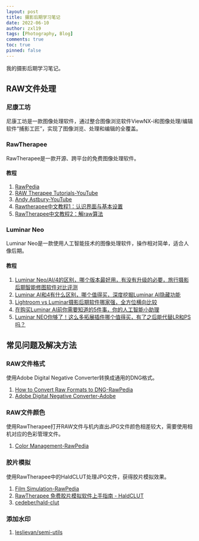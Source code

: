 ```yaml
---
layout: post
title: 摄影后期学习笔记
date: 2022-06-10
author: zxl19
tags: [Photography, Blog]
comments: true
toc: true
pinned: false
---
```


我的摄影后期学习笔记。

<!-- more -->

## RAW文件处理

### 尼康工坊

尼康工坊是一款图像处理软件，通过整合图像浏览软件ViewNX-i和图像处理/编辑软件“捕影工匠”，实现了图像浏览、处理和编辑的全覆盖。

### RawTherapee

RawTherapee是一款开源、跨平台的免费图像处理软件。

#### 教程

1. [RawPedia](http://rawpedia.rawtherapee.com/Main_Page)
2. [RAW Therapee Tutorials-YouTube](https://www.youtube.com/channel/UCjaDzx2O_Fw-LukahyF5RwA)
3. [Andy Astbury-YouTube](https://www.youtube.com/c/AndyAstbury)
4. [Rawtherapee中文教程1：认识界面与基本设置](https://www.bilibili.com/video/BV1QA411P7Uy)
5. [RawTherapee中文教程2：解raw算法](https://www.bilibili.com/video/BV1g64y1e76a)

### Luminar Neo

Luminar Neo是一款使用人工智能技术的图像处理软件，操作相对简单，适合人像后期。

#### 教程

1. [Luminar Neo/AI/4的区别，哪个版本最好用，有没有升级的必要，旅行摄影后期智能修图软件对比评测](https://www.bilibili.com/video/BV1WL411N7U4)
2. [Luminar AI和4有什么区别，哪个值得买，深度挖掘Luminar AI隐藏功能](https://www.bilibili.com/video/BV1RN411d7u9)
3. [Lightroom vs Luminar摄影后期软件哪家强，全方位横向比较](https://www.bilibili.com/video/BV16Z4y1T7d6)
4. [在购买Luminar AI前你需要知道的5件事，你的人工智能小助理](https://www.bilibili.com/video/BV1gT4y1u7ub)
5. [Luminar NEO你够了！这么多拓展插件哪个值得买，有了之后能代替LR和PS吗？](https://www.bilibili.com/video/BV1A14y1p7vm)

## 常见问题及解决方法

### RAW文件格式

使用Adobe Digital Negative Converter转换成通用的DNG格式。

1. [How to Convert Raw Formats to DNG-RawPedia](http://rawpedia.rawtherapee.com/How_to_convert_raw_formats_to_DNG)
2. [Adobe Digital Negative Converter-Adobe](https://helpx.adobe.com/camera-raw/using/adobe-dng-converter.html)

### RAW文件颜色

使用RawTherapee打开RAW文件与机内直出JPG文件颜色相差较大，需要使用相机对应的色彩管理文件。

1. [Color Management-RawPedia](https://rawpedia.rawtherapee.com/Color_Management)

### 胶片模拟

使用RawTherapee中的HaldCLUT处理JPG文件，获得胶片模拟效果。

1. [Film Simulation-RawPedia](http://rawpedia.rawtherapee.com/Film_Simulation)
2. [RawTherapee 免费胶片模拟软件上手指南 - HaldCLUT](https://www.bilibili.com/video/BV17p4y1s7o6)
3. [cedeber/hald-clut](https://github.com/cedeber/hald-clut)

### 添加水印

1. [leslievan/semi-utils](https://github.com/leslievan/semi-utils)
